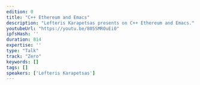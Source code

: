 ```yaml
---
edition: 0
title: "C++ Ethereum and Emacs"
description: "Lefteris Karapetsas presents on C++ Ethereum and Emacs."
youtubeUrl: "https://youtu.be/805SMR0uEi0"
ipfsHash: ''
duration: 814
expertise: ''
type: "Talk"
track: "Zero"
keywords: []
tags: []
speakers: ['Lefteris Karapetsas']
---
```


